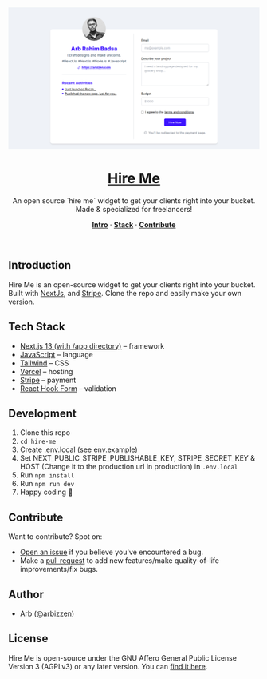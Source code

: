 <a href="https://hire.arbizen.com">
  <img alt="Hire Me - An open source hire me widget for freelancers." src="/public/hire-me-demo.png"/> 
  <h1 align="center">Hire Me</h1>
</a>

<p align="center">
  An open source `hire me` widget to get your clients right into your bucket. Made & specialized for freelancers!
</p>

<p align="center">
  <a href="#introduction"><strong>Intro</strong></a> ·
  <a href="#tech-stack"><strong>Stack</strong></a> ·
  <a href="#contributing"><strong>Contribute</strong></a>
</p>
<br/>

## Introduction

Hire Me is an open-source widget to get your clients right into your bucket. Built with [NextJs](https://nextjs.org), and [Stripe](https://stripe.com). Clone the repo and easily make your own version.

## Tech Stack

- [Next.js 13 (with /app directory)](https://nextjs.org/) – framework
- [JavaScript](https://www.typescriptlang.org/) – language
- [Tailwind](https://tailwindcss.com/) – CSS
- [Vercel](https://vercel.com/) – hosting
- [Stripe](https://stripe.com) – payment
- [React Hook Form](https://react-hook-form.com) – validation

## Development

1. Clone this repo
2. `cd hire-me`
3. Create .env.local (see env.example)
4. Set NEXT_PUBLIC_STRIPE_PUBLISHABLE_KEY, STRIPE_SECRET_KEY & HOST (Change it to the production url in production) in `.env.local`
5. Run `npm install`
6. Run `npm run dev`
7. Happy coding 🎉

## Contribute

Want to contribute? Spot on:

- [Open an issue](https://github.com/arbizen/hire-me/issues) if you believe you've encountered a bug.
- Make a [pull request](https://github.com/arbizen/hire-me/pull) to add new features/make quality-of-life improvements/fix bugs.

## Author

- Arb ([@arbizzen](https://twitter.com/arbizzen))

## License

Hire Me is open-source under the GNU Affero General Public License Version 3 (AGPLv3) or any later version. You can [find it here](https://github.com/arbizen/hire-me/blob/main/LICENSE).
